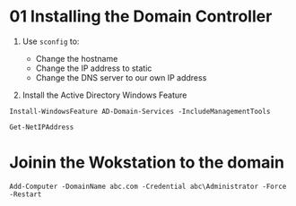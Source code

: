 # 01 Installing the Domain Controller

1. Use `sconfig` to:
    - Change the hostname
    - Change the IP address to static
    - Change the DNS server to our own IP address

2. Install the Active Directory Windows Feature

```shell
Install-WindowsFeature AD-Domain-Services -IncludeManagementTools
```

```
Get-NetIPAddress
```

# Joinin the Wokstation to the domain




```
Add-Computer -DomainName abc.com -Credential abc\Administrator -Force -Restart
```